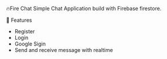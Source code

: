 🔥Fire Chat
Simple Chat Application build with Firebase firestore.

🚀 Features
 * Register
 * Login
 * Google Sigin
 * Send and receive message with realtime
